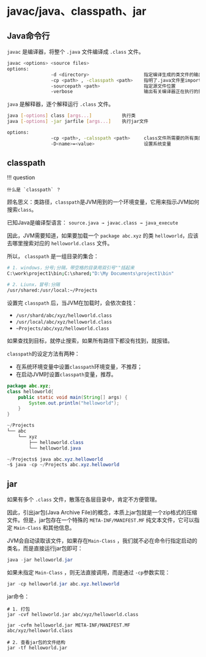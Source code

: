 # javac/java、classpath、jar

## Java命令行

`javac` 是编译器，将整个 `.java` 文件编译成 `.class` 文件。

```bash
javac <options> <source files>
options:
				-d <directory>                    指定编译生成的类文件的输出目录
				-cp <path> , -classpath <path>    指明了.java文件里import的类的位置
				-sourcepath <path>                指定源文件位置
				-verbose                          输出有关编译器正在执行的操作的消息
```

`java` 是解释器，逐个解释运行 `.class` 文件。

```bash
java [-options] class [args...]           执行类
java [-options] -jar jarfile [args...]    执行jar文件

options:
				-cp <path>, -calsspath <path>     class文件所需要的所有类的package路径
				-D<name>=<value>                  设置系统变量
```

## classpath

!!! question

	什么是 `classpath` ？

顾名思义：类路径，`classpath`是JVM用到的一个环境变量，它用来指示JVM如何搜索`class`。

已知Java是编译型语言： `source.java → javac.class → java_execute`

因此，JVM需要知道，如果要加载一个 `package abc.xyz` 的类 `helloworld`，应该去哪里搜索对应的 `helloworld.class` 文件。

所以， `classpath` 是一组目录的集合：

```bash
# 1. windows，分号;分隔，带空格的目录用双引号""括起来
C:\work\project1\bin;C:\shared;"D:\My Documents\project1\bin"

# 2. Liunx，冒号:分隔
/usr/shared:/usr/local:~/Projects
```

设置完 `classpath` 后，当JVM在加载时，会依次查找：

- `/usr/shard/abc/xyz/helloworld.class`
- `/usr/local/abc/xyz/helloworld.class`
- `~Projects/abc/xyz/helloworld.class`

如果查找到目标，就停止搜索，如果所有路径下都没有找到，就报错。

`classpath`的设定方法有两种：

- 在系统环境变量中设置`classpath`环境变量，不推荐；
- 在启动JVM时设置`classpath`变量，推荐。

```java
package abc.xyz;
class helloworld{
    public static void main(String[] args) {
        System.out.println("helloworld");
    }
}

~/Projects
└── abc
    └── xyz
        ├── helloworld.class
        └── helloworld.java

~/Projects$ java abc.xyz.helloworld
~$ java -cp ~/Projects abc.xyz.helloworld
```

## jar

如果有多个 `.class` 文件，散落在各层目录中，肯定不方便管理。

因此，引出jar包(Java Archive File)的概念，本质上jar包就是一个zip格式的压缩文件。但是，jar包存在一个特殊的 `META-INF/MANIFEST.MF` 纯文本文件，它可以指定 `Main-Class` 和其他信息。

JVM会自动读取该文件，如果存在`Main-Class` ，我们就不必在命令行指定启动的类名，而是直接运行jar包即可：

```java
java -jar helloworld.jar
```

如果未指定 `Main-Class` ，则无法直接调用，而是通过 `-cp`参数实现：

```java
jar -cp helloworld.jar abc.xyz.helloworld
```

jar命令：

```shell
# 1. 打包
jar -cvf helloworld.jar abc/xyz/helloworld.class

jar -cvfm helloworld.jar META-INF/MANIFEST.MF  abc/xyz/helloworld.class

# 2. 查看jar包的文件结构
jar -tf helloworld.jar
```
